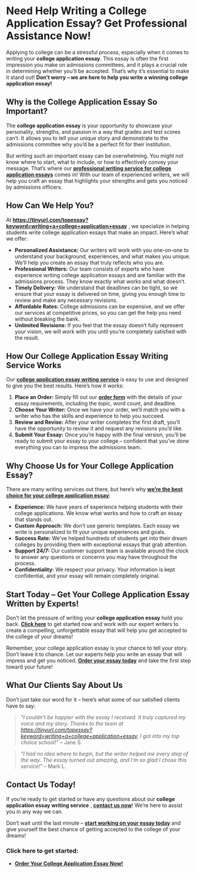 # Need Help Writing a College Application Essay? Get Professional Assistance Now!

Applying to college can be a stressful process, especially when it comes to writing your **college application essay**. This essay is often the first impression you make on admissions committees, and it plays a crucial role in determining whether you’ll be accepted. That’s why it’s essential to make it stand out! **Don’t worry – we are here to help you write a winning college application essay!**

## Why is the College Application Essay So Important?

The **college application essay** is your opportunity to showcase your personality, strengths, and passion in a way that grades and test scores can’t. It allows you to tell your unique story and demonstrate to the admissions committee why you’d be a perfect fit for their institution.

But writing such an important essay can be overwhelming. You might not know where to start, what to include, or how to effectively convey your message. That’s where our [**professional writing service for college application essays**](https://tinyurl.com/topessay?keyword=writing+a+college+application+essay) comes in! With our team of experienced writers, we will help you craft an essay that highlights your strengths and gets you noticed by admissions officers.

## How Can We Help You?

At **https://tinyurl.com/topessay?keyword=writing+a+college+application+essay** , we specialize in helping students write college application essays that make an impact. Here’s what we offer:

- **Personalized Assistance:** Our writers will work with you one-on-one to understand your background, experiences, and what makes you unique. We’ll help you create an essay that truly reflects who you are.
- **Professional Writers:** Our team consists of experts who have experience writing college application essays and are familiar with the admissions process. They know exactly what works and what doesn’t.
- **Timely Delivery:** We understand that deadlines can be tight, so we ensure that your essay is delivered on time, giving you enough time to review and make any necessary revisions.
- **Affordable Rates:** College admissions can be expensive, and we offer our services at competitive prices, so you can get the help you need without breaking the bank.
- **Unlimited Revisions:** If you feel that the essay doesn’t fully represent your vision, we will work with you until you’re completely satisfied with the result.

## How Our College Application Essay Writing Service Works

Our [**college application essay writing service**](https://tinyurl.com/topessay?keyword=writing+a+college+application+essay) is easy to use and designed to give you the best results. Here’s how it works:

1. **Place an Order:** Simply fill out our [**order form**](https://tinyurl.com/topessay?keyword=writing+a+college+application+essay) with the details of your essay requirements, including the topic, word count, and deadline.
2. **Choose Your Writer:** Once we have your order, we’ll match you with a writer who has the skills and experience to help you succeed.
3. **Review and Revise:** After your writer completes the first draft, you’ll have the opportunity to review it and request any revisions you’d like.
4. **Submit Your Essay:** Once you’re happy with the final version, you’ll be ready to submit your essay to your college – confident that you’ve done everything you can to impress the admissions team.

## Why Choose Us for Your College Application Essay?

There are many writing services out there, but here’s why [**we’re the best choice for your college application essay**](https://tinyurl.com/topessay?keyword=writing+a+college+application+essay):

- **Experience:** We have years of experience helping students with their college applications. We know what works and how to craft an essay that stands out.
- **Custom Approach:** We don’t use generic templates. Each essay we write is personalized to fit your unique experiences and goals.
- **Success Rate:** We’ve helped hundreds of students get into their dream colleges by providing them with exceptional essays that grab attention.
- **Support 24/7:** Our customer support team is available around the clock to answer any questions or concerns you may have throughout the process.
- **Confidentiality:** We respect your privacy. Your information is kept confidential, and your essay will remain completely original.

## Start Today – Get Your College Application Essay Written by Experts!

Don’t let the pressure of writing your **college application essay** hold you back. [**Click here**](https://tinyurl.com/topessay?keyword=writing+a+college+application+essay) to get started now and work with our expert writers to create a compelling, unforgettable essay that will help you get accepted to the college of your dreams!

Remember, your college application essay is your chance to tell your story. Don’t leave it to chance. Let our experts help you write an essay that will impress and get you noticed. [**Order your essay today**](https://tinyurl.com/topessay?keyword=writing+a+college+application+essay) and take the first step toward your future!

## What Our Clients Say About Us

Don’t just take our word for it – here’s what some of our satisfied clients have to say:

> _"I couldn’t be happier with the essay I received. It truly captured my voice and my story. Thanks to the team at https://tinyurl.com/topessay?keyword=writing+a+college+application+essay, I got into my top choice school!"_ – Jane S.

> _"I had no idea where to begin, but the writer helped me every step of the way. The essay turned out amazing, and I’m so glad I chose this service!"_ – Mark L.

## Contact Us Today!

If you’re ready to get started or have any questions about our **college application essay writing service** , [**contact us now**](https://tinyurl.com/topessay?keyword=writing+a+college+application+essay)! We’re here to assist you in any way we can.

Don’t wait until the last minute – [**start working on your essay today**](https://tinyurl.com/topessay?keyword=writing+a+college+application+essay) and give yourself the best chance of getting accepted to the college of your dreams!

### Click here to get started:

- [**Order Your College Application Essay Now!**](https://tinyurl.com/topessay?keyword=writing+a+college+application+essay)
